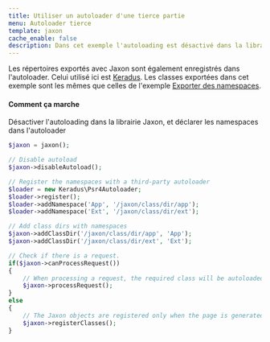```yaml
---
title: Utiliser un autoloader d'une tierce partie
menu: Autoloader tierce
template: jaxon
cache_enable: false
description: Dans cet exemple l'autoloading est désactivé dans la librairie Jaxon, et un autoloader d'une tierce partie est utilisé pour charger les classes Jaxon.
---
```


Les répertoires exportés avec Jaxon sont également enregistrés dans l'autoloader. Celui utilisé ici est [Keradus](https://github.com/keradus/Psr4Autoloader).
Les classes exportées dans cet exemple sont les mêmes que celles de l'exemple [Exporter des namespaces](../namespaces).

#### Comment ça marche

Désactiver l'autoloading dans la librairie Jaxon, et déclarer les namespaces dans l'autoloader

```php
$jaxon = jaxon();

// Disable autoload
$jaxon->disableAutoload();

// Register the namespaces with a third-party autoloader
$loader = new Keradus\Psr4Autoloader;
$loader->register();
$loader->addNamespace('App', '/jaxon/class/dir/app');
$loader->addNamespace('Ext', '/jaxon/class/dir/ext');

// Add class dirs with namespaces
$jaxon->addClassDir('/jaxon/class/dir/app', 'App');
$jaxon->addClassDir('/jaxon/class/dir/ext', 'Ext');

// Check if there is a request.
if($jaxon->canProcessRequest())
{
    // When processing a request, the required class will be autoloaded
    $jaxon->processRequest();
}
else
{
    // The Jaxon objects are registered only when the page is generated
    $jaxon->registerClasses();
}
```
